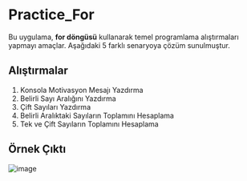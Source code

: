 # Practice_For
Bu uygulama, **for döngüsü** kullanarak temel programlama alıştırmaları yapmayı amaçlar. Aşağıdaki 5 farklı senaryoya çözüm sunulmuştur.

## Alıştırmalar
1. Konsola Motivasyon Mesajı Yazdırma
2. Belirli Sayı Aralığını Yazdırma
3. Çift Sayıları Yazdırma
4. Belirli Aralıktaki Sayıların Toplamını Hesaplama
5. Tek ve Çift Sayıların Toplamını Hesaplama 

## Örnek Çıktı
![image](https://github.com/user-attachments/assets/4597bbdb-4718-4273-869a-c7271a727bf0)
